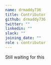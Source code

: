 ```yaml
---
name: drmaddy736
title: Contributor
github: drmaddy736
twitter: ""
linkedin: ""
slack: ""
joining_date: ""
role : contributor
---
```


Still waiting for this
